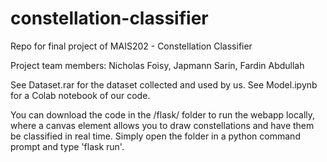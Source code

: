 # constellation-classifier
Repo for final project of MAIS202 - Constellation Classifier

Project team members: Nicholas Foisy, Japmann Sarin, Fardin Abdullah

See Dataset.rar for the dataset collected and used by us. See Model.ipynb for a Colab notebook of our code.

You can download the code in the /flask/ folder to run the webapp locally, where a canvas element allows you to draw constellations and have them be classified in real time. Simply open the folder in a python command prompt and type 'flask run'.
